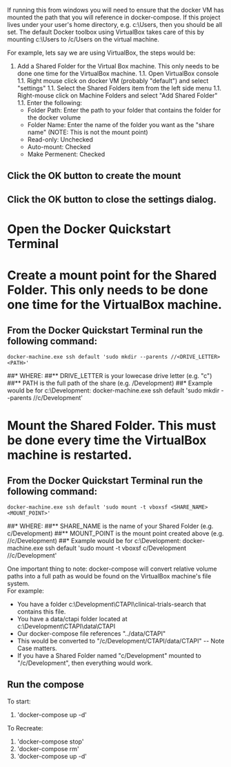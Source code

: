 
If running this from windows you will need to ensure that the docker VM has mounted the path that you will reference in docker-compose.  If this project lives under your user's home directory, e.g. c:\Users, then you should be all set.  The default Docker toolbox using VirtualBox takes care of this by mounting c:\Users to /c/Users on the virtual machine. 

For example, lets say we are using VirtualBox, the steps would be:
1. Add a Shared Folder for the Virtual Box machine.  This only needs to be done one time for the VirtualBox machine.
1.1. Open VirtualBox console
1.1. Right mouse click on docker VM (probably "default") and select "settings"
1.1. Select the Shared Folders item from the left side menu
1.1. Right-mouse click on Machine Folders and select "Add Shared Folder"
1.1. Enter the following:
     * Folder Path: Enter the path to your folder that contains the folder for the docker volume
     * Folder Name: Enter the name of the folder you want as the "share name" (NOTE: This is not the mount point)
     * Read-only: Unchecked
     * Auto-mount: Checked
     * Make Permenent: Checked
## Click the OK button to create the mount
## Click the OK button to close the settings dialog.
# Open the Docker Quickstart Terminal
# Create a mount point for the Shared Folder. This only needs to be done one time for the VirtualBox machine.
## From the Docker Quickstart Terminal run the following command:
    docker-machine.exe ssh default 'sudo mkdir --parents //<DRIVE_LETTER><PATH>'
##* WHERE:
##** DRIVE_LETTER is your lowecase drive letter (e.g. "c")
##** PATH is the full path of the share (e.g. /Development)
##* Example would be for c:\Development:
    docker-machine.exe ssh default 'sudo mkdir --parents //c/Development'
# Mount the Shared Folder.  This must be done every time the VirtualBox machine is restarted.
## From the Docker Quickstart Terminal run the following command:
    docker-machine.exe ssh default 'sudo mount -t vboxsf <SHARE_NAME> <MOUNT_POINT>'
##* WHERE:
##** SHARE_NAME is the name of your Shared Folder (e.g. c/Development)
##** MOUNT_POINT is the mount point created above (e.g. //c/Development)
##* Example would be for c:\Development:
    docker-machine.exe ssh default 'sudo mount -t vboxsf c/Development //c/Development'

One important thing to note: docker-compose will convert relative volume paths into a full path as would be found on the VirtualBox machine's file system.  
For example:
* You have a folder c:\Development\CTAPI\clinical-trials-search that contains this file.
* You have a data/ctapi folder located at c:\Development\CTAPI\data\CTAPI
* Our docker-compose file references "../data/CTAPI" 
* This would be converted to "/c/Development/CTAPI/data/CTAPI" -- Note Case matters.
* If you have a Shared Folder named "c/Development" mounted to "/c/Development", then everything would work.  

## Run the compose
To start:
1. 'docker-compose up -d'

To Recreate:
1. 'docker-compose stop'
2. 'docker-compose rm'
3. 'docker-compose up -d'


 